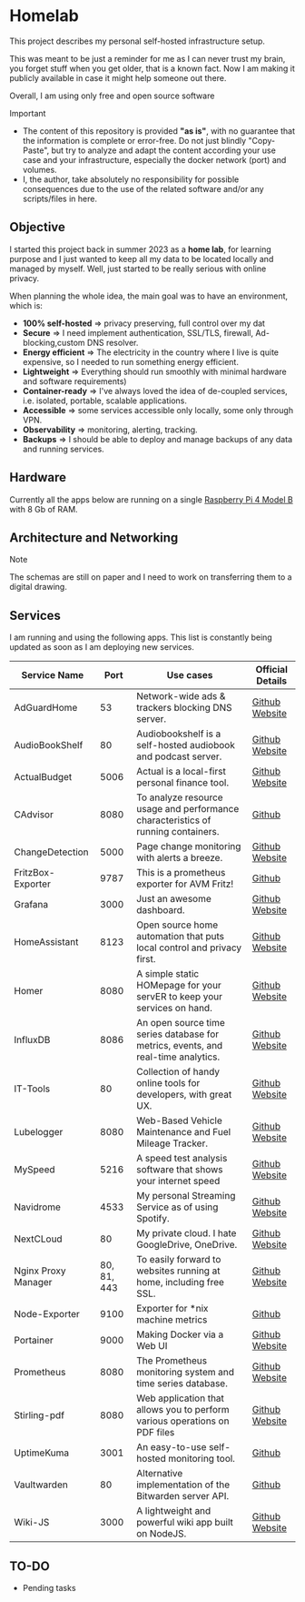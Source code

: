# Homelab

This project describes my personal self-hosted infrastructure setup.

This was meant to be just a reminder for me as I can never trust my brain, you forget stuff when you get older, that is a known fact. Now I am making it publicly available in case it might help someone out there.

Overall, I am using  only free and open source software

> [!IMPORTANT]
> - The content of this repository is provided **"as is"**, with no guarantee that the information is complete or error-free. Do not just blindly "Copy-Paste", but try to analyze and adapt the content according your use case and your infrastructure, especially the docker network (port) and volumes.
> - I, the author, take absolutely no responsibility for possible consequences due to the use of the related software and/or any scripts/files in here.

## Objective

I started this project back in summer 2023 as a **home lab**, for learning purpose and I just wanted to keep all my data to be located locally and managed by myself. Well, just started to be really serious with online privacy. 

When planning the whole idea, the main goal was to have an environment, which is:

- **100% self-hosted** => privacy preserving, full control over my dat
- **Secure** => I need implement authentication, SSL/TLS, firewall, Ad-blocking,custom DNS resolver.
- **Energy efficient** => The electricity in the country where I live is quite expensive, so I needed to run something energy efficient.
- **Lightweight** => Everything should run smoothly with minimal hardware and software requirements)
- **Container-ready** => I've always loved the idea of de-coupled services, i.e. isolated, portable, scalable applications. 
- **Accessible** => some services accessible only locally, some only through VPN.
- **Observability** => monitoring, alerting, tracking.
- **Backups** => I should be able to deploy and manage backups of any data and running services. 


## Hardware

Currently all the apps below are running on a single [Raspberry Pi 4 Model B](https://www.raspberrypi.com/products/raspberry-pi-4-model-b/) with 8 Gb of RAM. 

## Architecture and Networking

> [!NOTE]
> The schemas are still on paper and I need to work on transferring them to a digital drawing.

## Services

I am running and using the following apps. This list is constantly being updated as soon as I am deploying new services. 

| Service Name   		|	Port		| Use cases																			| Official Details																									|
|-----------------------|---------------|-----------------------------------------------------------------------------------|------------------------------------------------------------------------------------------------------------------	|
| AdGuardHome			|	53			| Network-wide ads & trackers blocking DNS server.									| [Github](https://github.com/AdguardTeam/AdGuardHome)	[Website](https://adguard.com/)								|
| AudioBookShelf		|	80			| Audiobookshelf is a self-hosted audiobook and podcast server.						| [Github](https://github.com/advplyr/audiobookshelf)	[Website](https://www.audiobookshelf.org/)					|
| ActualBudget			|	5006		| Actual is a local-first personal finance tool. 									| [Github](https://github.com/actualbudget/actual)	[Website](https://actualbudget.com/)							|
| CAdvisor				|	8080		| To analyze resource usage and performance characteristics of running containers.	| [Github](https://github.com/google/cadvisor)																		|
| ChangeDetection		|	5000		| Page change monitoring with alerts a breeze.	 									| [Github](https://github.com/dgtlmoon/changedetection.io)	[Website](https://changedetection.io/)					|
| FritzBox-Exporter		|	9787		| This is a prometheus exporter for AVM Fritz! 	 									| [Github](https://github.com/pdreker/fritz_exporter)																|
| Grafana				|	3000		| Just an awesome dashboard.														| [Github](https://github.com/grafana/)	[Website](https://grafana.com/)												|
| HomeAssistant			|	8123		| Open source home automation that puts local control and privacy first.			| [Github](https://github.com/home-assistant/core)	[Website](https://www.home-assistant.io/)						|
| Homer					|	8080		| A simple static HOMepage for your servER to keep your services on hand.			| [Github](https://github.com/bastienwirtz/homer)	[Website](https://homer-demo.netlify.app/)						|
| InfluxDB				|	8086		| An open source time series database for metrics, events, and real-time analytics.	| [Github](https://github.com/influxdata/influxdb)	[Website](https://www.influxdata.com/)							|
| IT-Tools				|	80			| Collection of handy online tools for developers, with great UX.					| [Github](https://github.com/CorentinTh/it-tools)	[Website](https://it-tools.tech/)								|
| Lubelogger			|	8080		| Web-Based Vehicle Maintenance and Fuel Mileage Tracker.							| [Github](https://github.com/hargata/lubelog)	[Website](https://lubelogger.com/)									|
| MySpeed				|	5216		| A speed test analysis software that shows your internet speed						| [Github](https://github.com/gnmyt/myspeed)	[Website](https://myspeed.dev/)										|
| Navidrome				|	4533		| My personal Streaming Service as of using Spotify.								| [Github](https://github.com/navidrome/navidrome/)	[Website](https://www.navidrome.org/)							|
| NextCLoud				|	80			| My private cloud. I hate GoogleDrive, OneDrive.									| [Github](https://github.com/nextcloud)	[Website](https://nextcloud.com/)										|
| Nginx Proxy Manager	|	80, 81, 443	| To easily forward to websites running at home, including free SSL.				| [Github](https://github.com/NginxProxyManager/nginx-proxy-manager)	[Website](https://nginxproxymanager.com/)	|
| Node-Exporter			|	9100		| Exporter for *nix machine metrics													| [Github](https://github.com/prometheus/node_exporter)																|
| Portainer				|	9000		| Making Docker via a Web  UI														| [Github](https://github.com/portainer/portainer)	[Website](https://www.portainer.io/)							|
| Prometheus			|	8080		| The Prometheus monitoring system and time series database.						| [Github](https://github.com/prometheus/prometheus)	[Website](https://prometheus.io/)							|
| Stirling-pdf			|	8080		| Web application that allows you to perform various operations on PDF files		| [Github](https://github.com/Stirling-Tools/Stirling-PDF)	[Website](https://prometheus.io/)						|
| UptimeKuma			|	3001		| An easy-to-use self-hosted monitoring tool.										| [Github](https://github.com/louislam/uptime-kuma)																	|
| Vaultwarden			|	80			| Alternative implementation of the Bitwarden server API.							| [Github](https://github.com/dani-garcia/vaultwarden)																|
| Wiki-JS				|	3000		| A lightweight and powerful wiki app built on NodeJS.								| [Github](https://github.com/Requarks/wiki)	[Website](https://js.wiki/)											|


## TO-DO

- Pending tasks